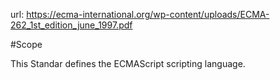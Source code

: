 url: https://ecma-international.org/wp-content/uploads/ECMA-262_1st_edition_june_1997.pdf

#Scope

This Standar defines the ECMAScript scripting language.
